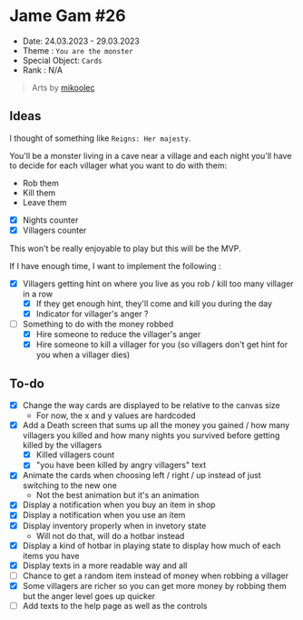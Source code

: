 # Jame Gam #26

- Date: 24.03.2023 - 29.03.2023
- Theme : `You are the monster`
- Special Object: `Cards`
- Rank : N/A

> Arts by [mikoolec](https://mikoolec.itch.io/)

## Ideas

I thought of something like `Reigns: Her majesty`.

You'll be a monster living in a cave near a village and each night you'll have to decide for each villager what you want to do with them:

- Rob them
- Kill them
- Leave them 

- [x] Nights counter
- [x] Villagers counter

This won't be really enjoyable to play but this will be the MVP.

If I have enough time, I want to implement the following :

- [x] Villagers getting hint on where you live as you rob / kill too many villager in a row
	- [x] If they get enough hint, they'll come and kill you during the day
	- [x] Indicator for villager's anger ?
- [ ] Something to do with the money robbed
	- [x] Hire someone to reduce the villager's anger
	- [x] Hire someone to kill a villager for you (so villagers don't get hint for you when a villager dies)

## To-do

- [x] Change the way cards are displayed to be relative to the canvas size
	- For now, the x and y values are hardcoded
- [x] Add a Death screen that sums up all the money you gained / how many villagers you killed and how many nights you survived before getting killed by the villagers
	- [x] Killed villagers count
	- [x] "you have been killed by angry villagers" text
- [x] Animate the cards when choosing left / right / up instead of just switching to the new one
	- Not the best animation but it's an animation
- [x] Display a notification when you buy an item in shop
- [x] Display a notification when you use an item
- [x] Display inventory properly when in invetory state
	- Will not do that, will do a hotbar instead
- [x] Display a kind of hotbar in playing state to display how much of each items you have
- [x] Display texts in a more readable way and all
- [ ] Chance to get a random item instead of money when robbing a villager
- [x] Some villagers are richer so you can get more money by robbing them but the anger level goes up quicker
- [ ] Add texts to the help page as well as the controls
